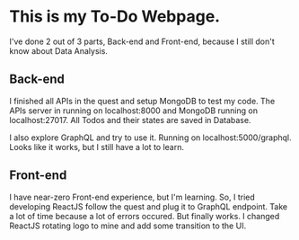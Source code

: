 This is my To-Do Webpage. 
===

I've done 2 out of 3 parts, Back-end and Front-end, because I still don't know about Data Analysis.

Back-end
---
I finished all APIs in the quest and setup MongoDB to test my code. The APIs server in running on localhost:8000 and MongoDB running on localhost:27017. All Todos and their states are saved in Database.

I also explore GraphQL and try to use it. Running on localhost:5000/graphql. Looks like it works, but I still have a lot to learn.

Front-end
---
I have near-zero Front-end experience, but I'm learning. So, I tried developing ReactJS follow the quest and plug it to GraphQL endpoint. Take a lot of time because a lot of errors occured. But finally works. I changed ReactJS rotating logo to mine and add some transition to the UI.
